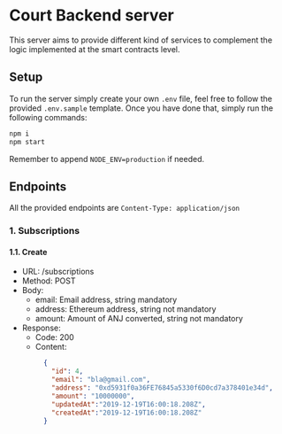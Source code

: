# Court Backend server

This server aims to provide different kind of services to complement the logic implemented at the smart contracts level.

## Setup

To run the server simply create your own `.env` file, feel free to follow the provided `.env.sample` template.
Once you have done that, simply run the following commands:

```bash
npm i
npm start
```

Remember to append `NODE_ENV=production` if needed.

## Endpoints

All the provided endpoints are `Content-Type: application/json`

### 1. Subscriptions

#### 1.1. Create

- URL: /subscriptions
- Method: POST
- Body: 
  - email: Email address, string mandatory
  - address: Ethereum address, string not mandatory
  - amount: Amount of ANJ converted, string not mandatory
- Response: 
  - Code: 200
  - Content: 
    ```json
      {
        "id": 4,
        "email": "bla@gmail.com",
        "address": "0xd5931f0a36FE76845a5330f6D0cd7a378401e34d",
        "amount": "10000000",
        "updatedAt":"2019-12-19T16:00:18.208Z",
        "createdAt":"2019-12-19T16:00:18.208Z"
      }
    ```
